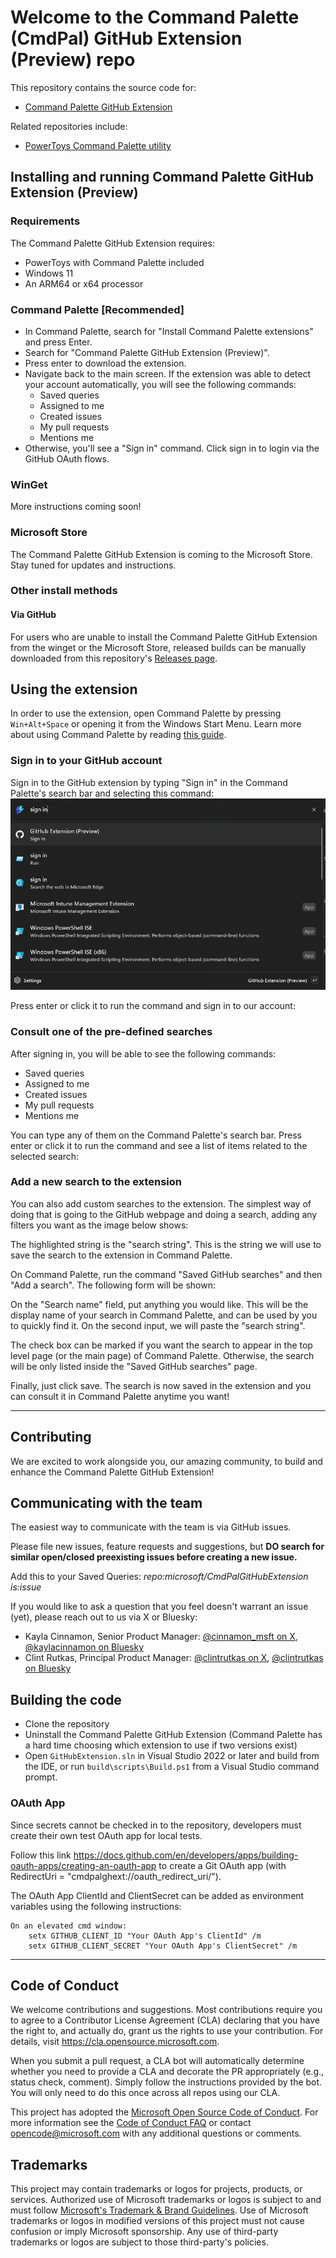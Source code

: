 # Welcome to the Command Palette (CmdPal) GitHub Extension (Preview) repo

This repository contains the source code for:

* [Command Palette GitHub Extension](https://github.com/microsoft/CmdPalGitHubExtension)

Related repositories include:

* [PowerToys Command Palette utility](https://github.com/microsoft/PowerToys/tree/main/src/modules/cmdpal)

## Installing and running Command Palette GitHub Extension (Preview)

### Requirements
The Command Palette GitHub Extension requires:
* PowerToys with Command Palette included
* Windows 11
* An ARM64 or x64 processor

### Command Palette [Recommended]

* In Command Palette, search for "Install Command Palette extensions" and press Enter.
* Search for "Command Palette GitHub Extension (Preview)".
* Press enter to download the extension.
* Navigate back to the main screen. If the extension was able to detect your account automatically, you will see the following commands:
    * Saved queries
    * Assigned to me
    * Created issues
    * My pull requests
    * Mentions me
* Otherwise, you'll see a "Sign in" command. Click sign in to login via the GitHub OAuth flows.

### WinGet

More instructions coming soon!

### Microsoft Store

The Command Palette GitHub Extension is coming to the Microsoft Store. Stay tuned for updates and instructions.

### Other install methods

#### Via GitHub

For users who are unable to install the Command Palette GitHub Extension from the winget or the Microsoft Store, released builds can be manually downloaded from this repository's [Releases page](https://github.com/microsoft/CmdPalGitHubExtension/releases).


## Using the extension

In order to use the extension, open Command Palette by pressing `Win+Alt+Space` or opening it from the Windows Start Menu. Learn more about using Command Palette by reading [this guide](https://learn.microsoft.com/en-us/windows/powertoys/command-palette/overview).

### Sign in to your GitHub account

Sign in to the GitHub extension by typing "Sign in" in the Command Palette's search bar and selecting this command:
![a screenshot of the Command Palette where the "Sign in" command for the GitHub extension is highlighted](image.png)

Press enter or click it to run the command and sign in to our account:

### Consult one of the pre-defined searches

After signing in, you will be able to see the following commands:
* Saved queries
* Assigned to me
* Created issues
* My pull requests
* Mentions me

You can type any of them on the Command Palette's search bar. Press enter or click it to run the command and see a list of items related to the selected search:

### Add a new search to the extension

You can also add custom searches to the extension. The simplest way of doing that is going to the GitHub webpage and doing a search, adding any filters you want as the image below shows:

The highlighted string is the "search string". This is the string we will use to save the search to the extension in Command Palette.

On Command Palette, run the command "Saved GitHub searches" and then "Add a search". The following form will be shown:

On the "Search name" field, put anything you would like. This will be the display name of your search in Command Palette, and can be used by you to quickly find it.
On the second input, we will paste the "search string".

The check box can be marked if you want the search to appear in the top level page (or the main page) of Command Palette. Otherwise, the search will be only listed inside the "Saved GitHub searches" page.

Finally, just click save. The search is now saved in the extension and you can consult it in Command Palette anytime you want!

---

## Contributing

We are excited to work alongside you, our amazing community, to build and enhance the Command Palette GitHub Extension!

## Communicating with the team

The easiest way to communicate with the team is via GitHub issues.

Please file new issues, feature requests and suggestions, but **DO search for similar open/closed preexisting issues before creating a new issue.**

Add this to your Saved Queries: *repo:microsoft/CmdPalGitHubExtension is:issue*

If you would like to ask a question that you feel doesn't warrant an issue (yet), please reach out to us via X or Bluesky:

* Kayla Cinnamon, Senior Product Manager: [@cinnamon_msft on X](https://twitter.com/cinnamon_msft), [@kaylacinnamon on Bluesky](https://bsky.app/profile/kaylacinnamon.bsky.social)
* Clint Rutkas, Principal Product Manager: [@clintrutkas on X](https://twitter.com/clintrutkas), [@clintrutkas on Bluesky](https://bsky.app/profile/clintrutkas.bsky.social)

## Building the code

* Clone the repository
* Uninstall the Command Palette GitHub Extension (Command Palette has a hard time choosing which extension to use if two versions exist)
* Open `GitHubExtension.sln` in Visual Studio 2022 or later and build from the IDE, or run `build\scripts\Build.ps1` from a Visual Studio command prompt.

### OAuth App
Since secrets cannot be checked in to the repository, developers must create their own test OAuth app for local tests.

Follow this link https://docs.github.com/en/developers/apps/building-oauth-apps/creating-an-oauth-app to create a Git OAuth app (with RedirectUri = "cmdpalghext://oauth_redirect_uri/").

The OAuth App ClientId and ClientSecret can be added as environment variables using the following instructions:

    On an elevated cmd window:
        setx GITHUB_CLIENT_ID "Your OAuth App's ClientId" /m
        setx GITHUB_CLIENT_SECRET "Your OAuth App's ClientSecret" /m

---

## Code of Conduct

We welcome contributions and suggestions. Most contributions require you to agree to a Contributor License Agreement (CLA) declaring that you have the right to, and actually do, grant us the rights to use your contribution. For details, visit https://cla.opensource.microsoft.com.

When you submit a pull request, a CLA bot will automatically determine whether you need to provide a CLA and decorate the PR appropriately (e.g., status check, comment). Simply follow the instructions provided by the bot. You will only need to do this once across all repos using our CLA.

This project has adopted the [Microsoft Open Source Code of Conduct](https://opensource.microsoft.com/codeofconduct/). For more information see the [Code of Conduct FAQ](https://opensource.microsoft.com/codeofconduct/faq/) or contact [opencode@microsoft.com](mailto:opencode@microsoft.com) with any additional questions or comments.

## Trademarks

This project may contain trademarks or logos for projects, products, or services. Authorized use of Microsoft trademarks or logos is subject to and must follow [Microsoft's Trademark & Brand Guidelines](https://www.microsoft.com/en-us/legal/intellectualproperty/trademarks/usage/general). Use of Microsoft trademarks or logos in modified versions of this project must not cause confusion or imply Microsoft sponsorship. Any use of third-party trademarks or logos are subject to those third-party's policies.
